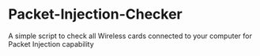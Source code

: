 # Packet-Injection-Checker
A simple script to check all Wireless cards connected to your computer for Packet Injection capability
